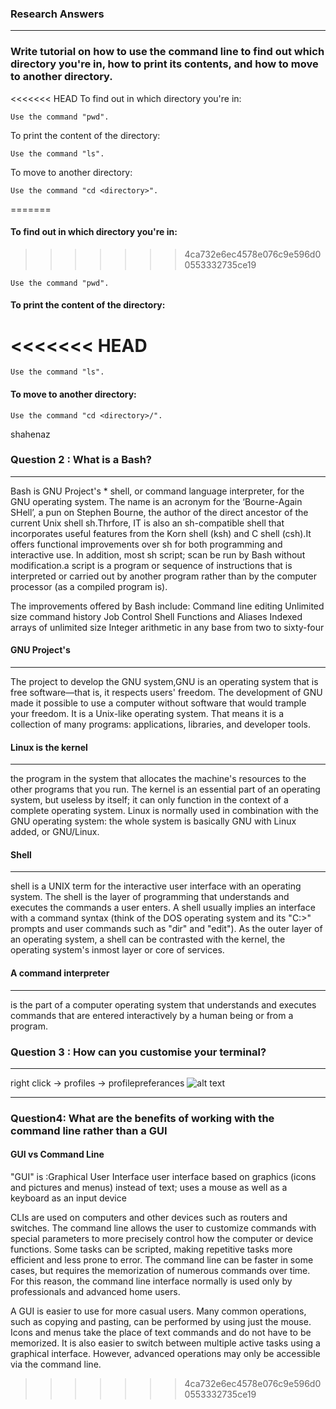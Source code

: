 
### Research Answers
---


### Write tutorial on how to use the command line to find out which directory you're in, how to print its contents, and how to move to another directory.

<<<<<<< HEAD
To find out in which directory you're in:


```
Use the command "pwd".
```

To print the content of the directory:

```
Use the command "ls".
```

To move to another directory:

```
Use the command "cd <directory>".
``` 
 




=======
#### To find out in which directory you're in:
>>>>>>> 4ca732e6ec4578e076c9e596d00553332735ce19

```
Use the command "pwd".
```

#### To print the content of the directory:

<<<<<<< HEAD
=======
```
Use the command "ls".
```

#### To move to another directory:

```
Use the command "cd <directory>/".
```

shahenaz
### Question 2 : What is a Bash?
---
Bash is GNU Project's * shell, or command language interpreter, for the GNU operating system. The name is an acronym for the ‘Bourne-Again SHell’, a pun on Stephen Bourne, the author of the direct ancestor of the current Unix shell sh.Thrfore, IT is also an sh-compatible shell that incorporates useful features from the Korn shell (ksh) and C shell (csh).It offers functional improvements over sh for both programming and interactive use. In addition, most sh script; scan be run by Bash without modification.a script is a program or sequence of instructions that is interpreted or carried out by another program rather than by the computer processor (as a compiled program is). 

The improvements offered by Bash include:
Command line editing 
Unlimited size command history 
Job Control 
Shell Functions and Aliases 
Indexed arrays of unlimited size 
Integer arithmetic in any base from two to sixty-four 

#### GNU Project's 
***
The project to develop the GNU system,GNU is an operating system that is free software—that is, it respects users' freedom. The development of GNU made it possible to use a computer without software that would trample your freedom. It is a Unix-like operating system. That means it is a collection of many programs: applications, libraries, and developer tools. 
#### Linux is the kernel
***
the program in the system that allocates the machine's resources to the other programs that you run. The kernel is an essential part of an operating system, but useless by itself; it can only function in the context of a complete operating system. Linux is normally used in combination with the GNU operating system: the whole system is basically GNU with Linux added, or GNU/Linux.

#### Shell
***
shell is a UNIX term for the interactive user interface with an operating system. The shell is the layer of programming that understands and executes the commands a user enters. A shell usually implies an interface with a command syntax (think of the DOS operating system and its "C:>" prompts and user commands such as "dir" and "edit"). 
As the outer layer of an operating system, a shell can be contrasted with the kernel, the operating system's inmost layer or core of services.

#### A command interpreter 
***
is the part of a computer operating system that understands and executes commands that are entered interactively by a human being or from a program. 


### Question 3 : How can you customise your terminal?
---

  right click ->  profiles -> profilepreferances
 ![alt text](http://cdn.makeuseof.com/wp-content/uploads/2016/08/Ubuntu-Plain-Term-e1471581643714.jpg?663fb1)

---

### Question4: What are the benefits of working with the command line rather than a  GUI
#### GUI vs Command Line
  
 "GUI" is :Graphical User Interface
 user interface based on graphics (icons and pictures and menus) instead of text; uses a mouse as well as a keyboard as an input device

CLIs are used on computers and other devices such as routers and switches. The command line allows the user to customize commands with special parameters to more precisely control how the computer or device functions. Some tasks can be scripted, making repetitive tasks more efficient and less prone to error. The command line can be faster in some cases, but requires the memorization of numerous commands over time. For this reason, the command line interface normally is used only by professionals and advanced home users.

A GUI is easier to use for more casual users. Many common operations, such as copying and pasting, can be performed by using just the mouse. Icons and menus take the place of text commands and do not have to be memorized. It is also easier to switch between multiple active tasks using a graphical interface. However, advanced operations may only be accessible via the command line.
 
>>>>>>> 4ca732e6ec4578e076c9e596d00553332735ce19
